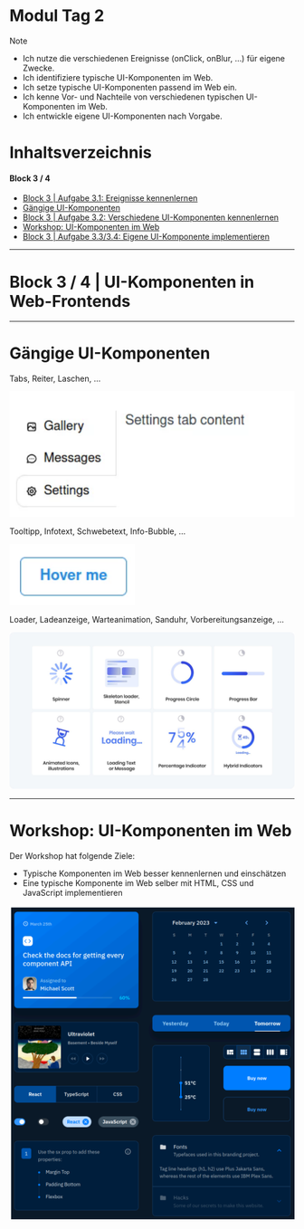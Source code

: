 # Modul Tag 2
> [!NOTE]
> - Ich nutze die verschiedenen Ereignisse (onClick, onBlur, …) für eigene Zwecke.
> - Ich identifiziere typische UI-Komponenten im Web.
> - Ich setze typische UI-Komponenten passend im Web ein.
> - Ich kenne Vor- und Nachteile von verschiedenen typischen UI-Komponenten im Web.
> - Ich entwickle eigene UI-Komponenten nach Vorgabe.

# Inhaltsverzeichnis
#### Block 3 / 4
- [Block 3 | Aufgabe 3.1: Ereignisse kennenlernen](/Modul%20Tag%202/Block_03_04/Auftrag%203.1/README.md)
- [Gängige UI-Komponenten](#gängige-ui-komponenten)
- [Block 3 | Aufgabe 3.2: Verschiedene UI-Komponenten kennenlernen](/Modul%20Tag%202/Block_03_04/Auftrag%203.2/README.md)
- [Workshop: UI-Komponenten im Web](#workshop-ui-komponenten-im-web)
- [Block 3 | Aufgabe 3.3/3.4: Eigene UI-Komponente implementieren](/Modul%20Tag%202/Block_03_04/Auftrag%203.3/README.md)


---

# Block 3 / 4 | UI-Komponenten in Web-Frontends

---

# Gängige UI-Komponenten

Tabs, Reiter, Laschen, …

![SideTab](/Modul%20Tag%202/Content/UIKomonente01.png)

Tooltipp, Infotext, Schwebetext, Info-Bubble, …

![Button](/Modul%20Tag%202/Content/UIKomonente02.png)

Loader, Ladeanzeige, Warteanimation, Sanduhr, Vorbereitungsanzeige, …

![Loaders](/Modul%20Tag%202/Content/UIKomonente03.png)

---

# Workshop: UI-Komponenten im Web

Der Workshop hat folgende Ziele:
- Typische Komponenten im Web besser kennenlernen und einschätzen
- Eine typische Komponente im Web selber mit HTML, CSS und JavaScript implementieren

![](/Modul%20Tag%202/Content/UIKomponents.png)